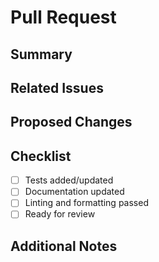 # Pull Request

## Summary
<!-- Provide a short summary of your changes. -->

## Related Issues
<!-- List any related issues or pull requests. -->

## Proposed Changes
<!-- Describe your changes in detail. -->

## Checklist
- [ ] Tests added/updated
- [ ] Documentation updated
- [ ] Linting and formatting passed
- [ ] Ready for review

## Additional Notes
<!-- Add any other relevant information or context. --> 
